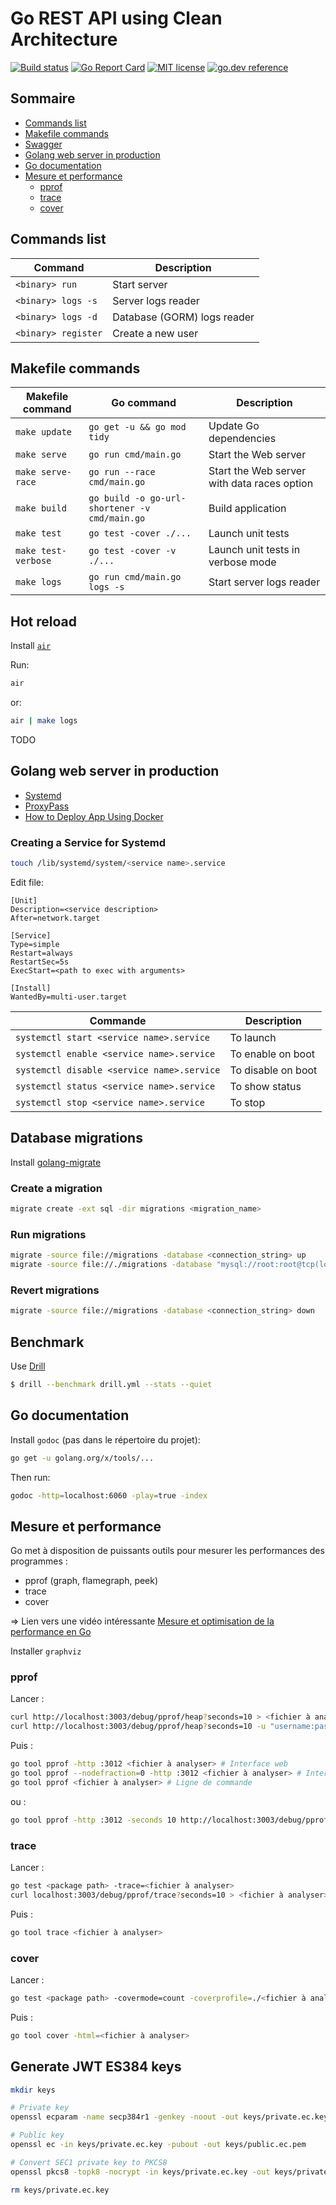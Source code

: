 # Go REST API using Clean Architecture

[![Build status](https://github.com/fabienbellanger/go-clean-api/actions/workflows/CI.yml/badge.svg?branch=main)](https://github.com/fabienbellanger/go-clean-api/actions/workflows/CI.yml)
[![Go Report Card](https://goreportcard.com/badge/github.com/fabienbellanger/go-clean-api)](https://goreportcard.com/report/github.com/fabienbellanger/go-clean-api)
[![MIT license](https://img.shields.io/badge/license-MIT-brightgreen.svg)](https://opensource.org/licenses/MIT)
[![go.dev reference](https://img.shields.io/badge/go.dev-reference-007d9c?logo=go&logoColor=white&style=square)](https://pkg.go.dev/github.com/fabienbellanger/go-clean-api)

## Sommaire

- [Commands list](#commands-list)
- [Makefile commands](#makefile-commands)
- [Swagger](#swagger)
- [Golang web server in production](#golang-web-server-in-production)
- [Go documentation](#go-documentation)
- [Mesure et performance](#mesure-et-performance)
  - [pprof](#pprof)
  - [trace](#trace)
  - [cover](#cover)

## Commands list

| Command                       | Description                 |
|-------------------------------|-----------------------------|
| `<binary> run`                | Start server                |
| `<binary> logs -s`            | Server logs reader          |
| `<binary> logs -d`            | Database (GORM) logs reader |
| `<binary> register`           | Create a new user           |

## Makefile commands

| Makefile command    | Go command                                    | Description                                 |
|---------------------|-----------------------------------------------|---------------------------------------------|
| `make update`       | `go get -u && go mod tidy`                    | Update Go dependencies                      |
| `make serve`        | `go run cmd/main.go`                          | Start the Web server                        |
| `make serve-race`   | `go run --race cmd/main.go`                   | Start the Web server with data races option |
| `make build`        | `go build -o go-url-shortener -v cmd/main.go` | Build application                           |
| `make test`         | `go test -cover ./...`                        | Launch unit tests                           |
| `make test-verbose` | `go test -cover -v ./...`                     | Launch unit tests in verbose mode           |
| `make logs`         | `go run cmd/main.go logs -s`                  | Start server logs reader                    |


## Hot reload

Install [`air`](https://github.com/air-verse/air)

Run:
```bash
air
```
or:
```bash
air | make logs
```

TODO

## Golang web server in production

- [Systemd](https://jonathanmh.com/deploying-go-apps-systemd-10-minutes-without-docker/)
- [ProxyPass](https://evanbyrne.com/blog/go-production-server-ubuntu-nginx)
- [How to Deploy App Using Docker](https://medium.com/@habibridho/docker-as-deployment-tools-5a6de294a5ff)

### Creating a Service for Systemd

```bash
touch /lib/systemd/system/<service name>.service
```

Edit file:

```
[Unit]
Description=<service description>
After=network.target

[Service]
Type=simple
Restart=always
RestartSec=5s
ExecStart=<path to exec with arguments>

[Install]
WantedBy=multi-user.target
```

| Commande                                   | Description        |
|--------------------------------------------|--------------------|
| `systemctl start <service name>.service`   | To launch          |
| `systemctl enable <service name>.service`  | To enable on boot  |
| `systemctl disable <service name>.service` | To disable on boot |
| `systemctl status <service name>.service`  | To show status     |
| `systemctl stop <service name>.service`    | To stop            |

## Database migrations

Install [golang-migrate](https://github.com/golang-migrate/migrate)

### Create a migration
```bash
migrate create -ext sql -dir migrations <migration_name>
```

### Run migrations
```bash
migrate -source file://migrations -database <connection_string> up
migrate -source file://./migrations -database "mysql://root:root@tcp(localhost:3306)/go-clean-api" up
```

### Revert migrations
```bash
migrate -source file://migrations -database <connection_string> down
```

## Benchmark

Use [Drill](https://github.com/fcsonline/drill)

```bash
$ drill --benchmark drill.yml --stats --quiet
```

## Go documentation

Install `godoc` (pas dans le répertoire du projet):

```bash
go get -u golang.org/x/tools/...
```

Then run:

```bash
godoc -http=localhost:6060 -play=true -index
```

## Mesure et performance

Go met à disposition de puissants outils pour mesurer les performances des programmes :

- pprof (graph, flamegraph, peek)
- trace
- cover

=> Lien vers une vidéo intéressante [Mesure et optimisation de la performance en Go](https://www.youtube.com/watch?v=jd47gDK-yDc)

Installer `graphviz`

### pprof

Lancer :

```bash
curl http://localhost:3003/debug/pprof/heap?seconds=10 > <fichier à analyser>
curl http://localhost:3003/debug/pprof/heap?seconds=10 -u "username:password" > <fichier à analyser>
```

Puis :

```bash
go tool pprof -http :3012 <fichier à analyser> # Interface web
go tool pprof --nodefraction=0 -http :3012 <fichier à analyser> # Interface web avec tous les noeuds
go tool pprof <fichier à analyser> # Ligne de commande
```

ou :

```bash
go tool pprof -http :3012 -seconds 10 http://localhost:3003/debug/pprof/heap
```

### trace

Lancer :

```bash
go test <package path> -trace=<fichier à analyser>
curl localhost:3003/debug/pprof/trace?seconds=10 > <fichier à analyser>
```

Puis :

```bash
go tool trace <fichier à analyser>
```

### cover

Lancer :

```bash
go test <package path> -covermode=count -coverprofile=./<fichier à analyser>
```

Puis :

```bash
go tool cover -html=<fichier à analyser>
```

## Generate JWT ES384 keys

```bash
mkdir keys

# Private key
openssl ecparam -name secp384r1 -genkey -noout -out keys/private.ec.key

# Public key
openssl ec -in keys/private.ec.key -pubout -out keys/public.ec.pem

# Convert SEC1 private key to PKCS8
openssl pkcs8 -topk8 -nocrypt -in keys/private.ec.key -out keys/private.ec.pem

rm keys/private.ec.key
```
